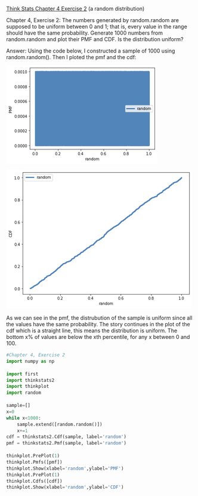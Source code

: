 [Think Stats Chapter 4 Exercise 2](http://greenteapress.com/thinkstats2/html/thinkstats2005.html#toc41) (a random distribution)
<p> Chapter 4, Exercise 2: The numbers generated by random.random are supposed to be uniform between 0 and 1; that is, every value in the range should have the same probability.
Generate 1000 numbers from random.random and plot their PMF and CDF. Is the distribution uniform?</p>
<p> Answer: Using the code below, I constructed a sample of 1000 using random.random(). Then I ploted the pmf and the cdf: </p>

 ![image of pmf](https://github.com/my321/dsp/blob/master/img/pmf_ch4_ex2.png)
 
  ![image of cdf](https://github.com/my321/dsp/blob/master/img/cdf_ch4_ex2.png)

<p> As we can see in the pmf, the distrubution of the sample is uniform since all the values have the same probability. The story continues in the plot of the cdf which is a straight line, this means the distribution is uniform. The bottom x% of values are below the xth percentile, for any x between 0 and 100. </p>


```python
#Chapter 4, Exercise 2
import numpy as np

import first 
import thinkstats2
import thinkplot 
import random

sample=[]
x=0
while x<1000:
    sample.extend([random.random()])
    x+=1
cdf = thinkstats2.Cdf(sample, label='random')
pmf = thinkstats2.Pmf(sample, label='random')

thinkplot.PrePlot(1)
thinkplot.Pmfs([pmf])
thinkplot.Show(xlabel='random',ylabel='PMF')
thinkplot.PrePlot(1)
thinkplot.Cdfs([cdf])
thinkplot.Show(xlabel='random',ylabel='CDF')
```





  
